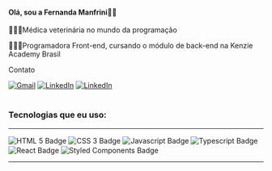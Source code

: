 
<h4>Olá, sou a Fernanda Manfrini👋🏻 </h2
<p>👩🏻‍⚕️Médica veterinária no mundo da programação</p>
<p>👩🏻‍💻Programadora Front-end, cursando o módulo de back-end na Kenzie Academy Brasil</p>


 Contato

[![Gmail](https://img.shields.io/badge/Gmail-D14836?style=for-the-badge&logo=gmail&logoColor=white)](fer.manfrini@gmail.com)
[![LinkedIn](https://img.shields.io/badge/LinkedIn-0077B5?style=for-the-badge&logo=linkedin&logoColor=white)](https://www.linkedin.com/in/fernanda-manfrini-0a783794/)
[![LinkedIn](https://img.shields.io/badge/Instagram-E4405F?style=for-the-badge&logo=instagram&logoColor=white)](https://www.instagram.com/fermanfrini/)</br>
</br>
### Tecnologias que eu uso:

<div style="display: inline_block"> <hr>
    <img align="center" src="https://img.shields.io/badge/HTML5-E34F26?style=for-the-badge&logo=html5&logoColor=white" alt="HTML 5 Badge">
    <img align="center" src="https://img.shields.io/badge/CSS3-1572B6?style=for-the-badge&logo=css3&logoColor=white" alt="CSS 3 Badge">
    <img align="center" src="https://img.shields.io/badge/JavaScript-F7DF1E?style=for-the-badge&logo=javascript&logoColor=black" alt="Javascript Badge">
    <img align="center" src="https://img.shields.io/badge/TypeScript-007ACC?style=for-the-badge&logo=typescript&logoColor=white" alt="Typescript Badge">
    <img align="center" src="https://img.shields.io/badge/React-20232A?style=for-the-badge&logo=react&logoColor=61DAFB" alt="React Badge">
    <img align="center" src="https://img.shields.io/badge/styled--components-DB7093?style=for-the-badge&logo=styled-components&logoColor=white" alt="Styled Components Badge">
    
</div>

<hr>
